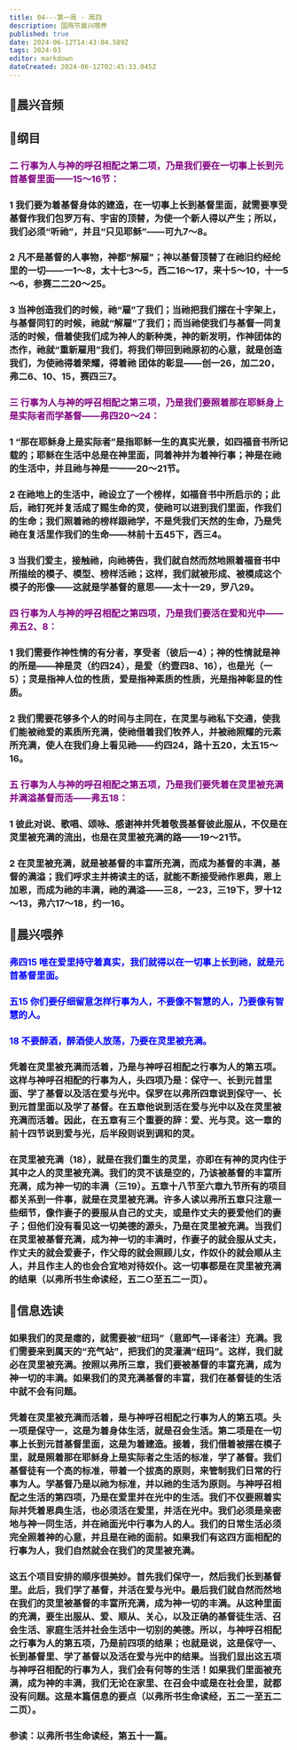 ```yaml
---
title: 04---第一周 · 周四
description: 国殇节晨兴喂养
published: true
date: 2024-06-12T14:43:04.589Z
tags: 2024-03
editor: markdown
dateCreated: 2024-06-12T02:45:33.045Z
---
```


## 🎵晨兴音频

## 📖纲目

### <font color=purple>二    行事为人与神的呼召相配之第二项，乃是我们要在一切事上长到元首基督里面——15～16节：</font>

### 1    我们要为着基督身体的建造，在一切事上长到基督里面，就需要享受基督作我们包罗万有、宇宙的顶替，为使一个新人得以产生；所以，我们必须“听祂”，并且“只见耶稣”——可九7～8。

### 2    凡不是基督的人事物，神都“解雇”；神以基督顶替了在祂旧约经纶里的一切——一1～8，太十七3～5，西二16～17，来十5～10，十一5～6，参赛二二20～25。

### 3    当神创造我们的时候，祂“雇”了我们；当祂把我们摆在十字架上，与基督同钉的时候，祂就“解雇”了我们；而当祂使我们与基督一同复活的时候，借着使我们成为神人的新种类，神的新发明，作神团体的杰作，祂就“重新雇用”我们，将我们带回到祂原初的心意，就是创造我们，为使祂得着荣耀，得着祂 团体的彰显——创一26，加二20，弗二6、10、15，赛四三7。

### <font color=purple>三    行事为人与神的呼召相配之第三项，乃是我们要照着那在耶稣身上是实际者而学基督——弗四20～24：</font>

### 1    “那在耶稣身上是实际者”是指耶稣一生的真实光景，如四福音书所记载的；耶稣在生活中总是在神里面，同着神并为着神行事；神是在祂的生活中，并且祂与神是一——20～21节。

### 2    在祂地上的生活中，祂设立了一个榜样，如福音书中所启示的；此后，祂钉死并复活成了赐生命的灵，使祂可以进到我们里面，作我们的生命；我们照着祂的榜样跟祂学，不是凭我们天然的生命，乃是凭祂在复活里作我们的生命——林前十五45下，西三4。

### 3    当我们爱主，接触祂，向祂祷告，我们就自然而然地照着福音书中所描绘的模子、模型、榜样活祂；这样，我们就被形成、被模成这个模子的形像——这就是学基督的意思——太十一29，罗八29。

### <font color=purple>四    行事为人与神的呼召相配之第四项，乃是我们要活在爱和光中——弗五2、8：</font>

### 1    我们需要作神性情的有分者，享受者（彼后一4）；神的性情就是神的所是——神是灵（约四24），是爱（约壹四8、16），也是光（一5）；灵是指神人位的性质，爱是指神素质的性质，光是指神彰显的性质。

### 2    我们需要花够多个人的时间与主同在，在灵里与祂私下交通，使我们能被祂爱的素质所充满，使祂借着我们牧养人，并被祂照耀的元素所充满，使人在我们身上看见祂——约四24，路十五20，太五15～16。

### <font color=purple>五    行事为人与神的呼召相配之第五项，乃是我们要凭着在灵里被充满并满溢基督而活——弗五18：</font>

### 1    彼此对说、歌唱、颂咏、感谢神并凭着敬畏基督彼此服从，不仅是在灵里被充满的流出，也是在灵里被充满的路——19～21节。

### 2    在灵里被充满，就是被基督的丰富所充满，而成为基督的丰满，基督的满溢；我们呼求主并祷读主的话，就能不断接受祂作恩典，恩上加恩，而成为祂的丰满，祂的满溢——三8，一23，三19下，罗十12～13，弗六17～18，约一16。

## 📖晨兴喂养

### <font color=blue>弗四15    唯在爱里持守着真实，我们就得以在一切事上长到祂，就是元首基督里面。</font>

### <font color=blue>五15    你们要仔细留意怎样行事为人，不要像不智慧的人，乃要像有智慧的人。</font>

### <font color=blue>18    不要醉酒，醉酒使人放荡，乃要在灵里被充满。</font>

### 凭着在灵里被充满而活着，乃是与神呼召相配之行事为人的第五项。这样与神呼召相配的行事为人，头四项乃是：保守一、长到元首里面、学了基督以及活在爱与光中。保罗在以弗所四章说到保守一、长到元首里面以及学了基督。在五章他说到活在爱与光中以及在灵里被充满而活着。因此，在五章有三个重要的辞：爱、光与灵。这一章的前十四节说到爱与光，后半段则说到调和的灵。

### 在灵里被充满（18），就是在我们重生的灵里，亦即在有神的灵内住于其中之人的灵里被充满。我们的灵不该是空的，乃该被基督的丰富所充满，成为神一切的丰满（三19）。五章十八节至六章九节所有的项目都关系到一件事，就是在灵里被充满。许多人读以弗所五章只注意一些细节，像作妻子的要服从自己的丈夫，或是作丈夫的要爱他们的妻子；但他们没有看见这一切美德的源头，乃是在灵里被充满。当我们在灵里被基督充满，成为神一切的丰满时，作妻子的就会服从丈夫，作丈夫的就会爱妻子，作父母的就会照顾儿女，作奴仆的就会顺从主人，并且作主人的也会合宜地对待奴仆。这一切事都是在灵里被充满的结果（以弗所书生命读经，五二○至五二一页）。

## 📖信息选读

### 如果我们的灵是瘪的，就需要被“纽玛”（意即气—译者注）充满。我们需要来到属天的“充气站”，把我们的灵灌满“纽玛”。这样，我们就必在灵里被充满。按照以弗所三章，我们要被基督的丰富充满，成为神一切的丰满。如果我们的灵充满基督的丰富，我们在基督徒的生活中就不会有问题。

### 凭着在灵里被充满而活着，是与神呼召相配之行事为人的第五项。头一项是保守一，这是为着身体生活，就是召会生活。第二项是在一切事上长到元首基督里面，这是为着建造。接着，我们借着被摆在模子里，就是照着那在耶稣身上是实际者之生活的标准，学了基督。我们基督徒有一个高的标准，带着一个拔高的原则，来管制我们日常的行事为人。学基督乃是以祂为标准，并以祂的生活为原则。与神呼召相配之生活的第四项，乃是在爱里并在光中的生活。我们不仅要照着实际并凭着恩典生活，也必须活在爱里，并活在光中。我们必须是亲密地与神一同生活，并在祂面光中行事为人的人。我们的日常生活必须完全照着神的心意，并且是在祂的面前。如果我们有这四方面相配的行事为人，我们自然就会在我们的灵里被充满。

### 这五个项目安排的顺序很美妙。首先我们保守一，然后我们长到基督里。此后，我们学了基督，并活在爱与光中。最后我们就自然而然地在我们的灵里被基督的丰富所充满，成为神一切的丰满。从这种里面的充满，要生出服从、爱、顺从、关心，以及正确的基督徒生活、召会生活、家庭生活并社会生活中一切别的美德。所以，与神呼召相配之行事为人的第五项，乃是前四项的结果；也就是说，这是保守一、长到基督里、学了基督以及活在爱与光中的结果。当我们显出这五项与神呼召相配的行事为人，我们会有何等的生活！如果我们里面被充满，成为神的丰满，我们无论在家里、在召会中或是在社会里，就都没有问题。这是本篇信息的要点（以弗所书生命读经，五二一至五二二页）。

### 参读：以弗所书生命读经，第五十一篇。
<!-- Google tag (gtag.js) -->
<script async src="https://www.googletagmanager.com/gtag/js?id=G-1P8709Z16T"></script>
<script>
  window.dataLayer = window.dataLayer || [];
  function gtag(){dataLayer.push(arguments);}
  gtag('js', new Date());

  gtag('config', 'G-1P8709Z16T');
</script>
